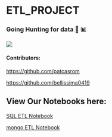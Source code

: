 # ETL_PROJECT

### Going Hunting for data 🏹  📊

<div>
  <img src="./images/hunterBoy.GIF">
<div>

#### Contributors:
https://github.com/patcasrom

https://github.com/bellissima0419




<!-- ETL PROJECT -->


## View Our Notebooks here:


  [SQL ETL Notebook](https://nbviewer.jupyter.org/github/bellissima0419/ETL_PROJECT/blob/master/PC_testFiles/pc_starter.ipynb)



[mongo ETL Notebook](https://nbviewer.jupyter.org/github/bellissima0419/ETL_PROJECT/blob/master/MR_testFiles/yelpAPI.ipynb)


<!-- <div>
  <img src="./images/hunterGirl.GIF">
<div> -->